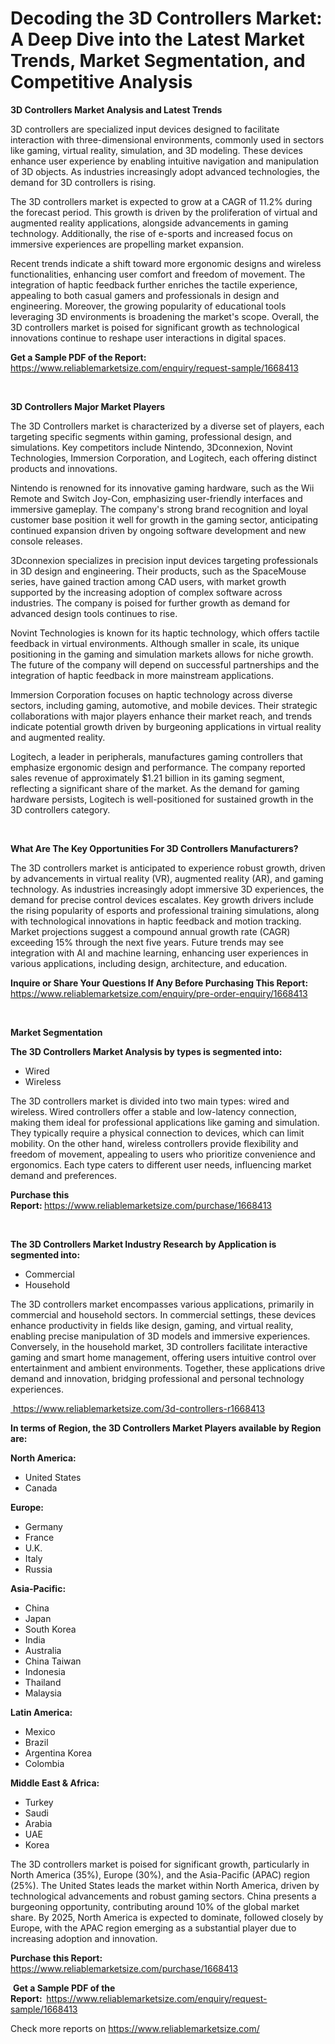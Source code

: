 <p><h1>Decoding the 3D Controllers Market: A Deep Dive into the Latest Market Trends, Market Segmentation, and Competitive Analysis</h1></p><p><strong>3D Controllers Market Analysis and Latest Trends</strong></p>
<p><p>3D controllers are specialized input devices designed to facilitate interaction with three-dimensional environments, commonly used in sectors like gaming, virtual reality, simulation, and 3D modeling. These devices enhance user experience by enabling intuitive navigation and manipulation of 3D objects. As industries increasingly adopt advanced technologies, the demand for 3D controllers is rising.</p><p>The 3D controllers market is expected to grow at a CAGR of 11.2% during the forecast period. This growth is driven by the proliferation of virtual and augmented reality applications, alongside advancements in gaming technology. Additionally, the rise of e-sports and increased focus on immersive experiences are propelling market expansion. </p><p>Recent trends indicate a shift toward more ergonomic designs and wireless functionalities, enhancing user comfort and freedom of movement. The integration of haptic feedback further enriches the tactile experience, appealing to both casual gamers and professionals in design and engineering. Moreover, the growing popularity of educational tools leveraging 3D environments is broadening the market's scope. Overall, the 3D controllers market is poised for significant growth as technological innovations continue to reshape user interactions in digital spaces.</p></p>
<p><strong>Get a Sample PDF of the Report:&nbsp;</strong> <a href="https://www.reliablemarketsize.com/enquiry/request-sample/1668413?utm_campaign=2307&utm_medium=2&utm_source=Github&utm_content=ia&utm_term=06032025&utm_id=3d-controllers">https://www.reliablemarketsize.com/enquiry/request-sample/1668413</a></p>
<p>&nbsp;</p>
<p><strong>3D Controllers Major Market Players</strong></p>
<p><p>The 3D Controllers market is characterized by a diverse set of players, each targeting specific segments within gaming, professional design, and simulations. Key competitors include Nintendo, 3Dconnexion, Novint Technologies, Immersion Corporation, and Logitech, each offering distinct products and innovations. </p><p>Nintendo is renowned for its innovative gaming hardware, such as the Wii Remote and Switch Joy-Con, emphasizing user-friendly interfaces and immersive gameplay. The company's strong brand recognition and loyal customer base position it well for growth in the gaming sector, anticipating continued expansion driven by ongoing software development and new console releases.</p><p>3Dconnexion specializes in precision input devices targeting professionals in 3D design and engineering. Their products, such as the SpaceMouse series, have gained traction among CAD users, with market growth supported by the increasing adoption of complex software across industries. The company is poised for further growth as demand for advanced design tools continues to rise.</p><p>Novint Technologies is known for its haptic technology, which offers tactile feedback in virtual environments. Although smaller in scale, its unique positioning in the gaming and simulation markets allows for niche growth. The future of the company will depend on successful partnerships and the integration of haptic feedback in more mainstream applications.</p><p>Immersion Corporation focuses on haptic technology across diverse sectors, including gaming, automotive, and mobile devices. Their strategic collaborations with major players enhance their market reach, and trends indicate potential growth driven by burgeoning applications in virtual reality and augmented reality.</p><p>Logitech, a leader in peripherals, manufactures gaming controllers that emphasize ergonomic design and performance. The company reported sales revenue of approximately $1.21 billion in its gaming segment, reflecting a significant share of the market. As the demand for gaming hardware persists, Logitech is well-positioned for sustained growth in the 3D controllers category.</p></p>
<p>&nbsp;</p>
<p><strong>What Are The Key Opportunities For 3D Controllers Manufacturers?</strong></p>
<p><p>The 3D controllers market is anticipated to experience robust growth, driven by advancements in virtual reality (VR), augmented reality (AR), and gaming technology. As industries increasingly adopt immersive 3D experiences, the demand for precise control devices escalates. Key growth drivers include the rising popularity of esports and professional training simulations, along with technological innovations in haptic feedback and motion tracking. Market projections suggest a compound annual growth rate (CAGR) exceeding 15% through the next five years. Future trends may see integration with AI and machine learning, enhancing user experiences in various applications, including design, architecture, and education.</p></p>
<p><strong>Inquire or Share Your Questions If Any Before Purchasing This Report:</strong> <a href="https://www.reliablemarketsize.com/enquiry/pre-order-enquiry/1668413?utm_campaign=2307&utm_medium=2&utm_source=Github&utm_content=ia&utm_term=06032025&utm_id=3d-controllers">https://www.reliablemarketsize.com/enquiry/pre-order-enquiry/1668413</a></p>
<p>&nbsp;</p>
<p><strong>Market Segmentation</strong></p>
<p><strong>The 3D Controllers Market Analysis by types is segmented into:</strong></p>
<p><ul><li>Wired</li><li>Wireless</li></ul></p>
<p><p>The 3D controllers market is divided into two main types: wired and wireless. Wired controllers offer a stable and low-latency connection, making them ideal for professional applications like gaming and simulation. They typically require a physical connection to devices, which can limit mobility. On the other hand, wireless controllers provide flexibility and freedom of movement, appealing to users who prioritize convenience and ergonomics. Each type caters to different user needs, influencing market demand and preferences.</p></p>
<p><strong>Purchase this Report:&nbsp;</strong><a href="https://www.reliablemarketsize.com/purchase/1668413?utm_campaign=2307&utm_medium=2&utm_source=Github&utm_content=ia&utm_term=06032025&utm_id=3d-controllers">https://www.reliablemarketsize.com/purchase/1668413</a></p>
<p>&nbsp;</p>
<p><strong>The 3D Controllers Market Industry Research by Application is segmented into:</strong></p>
<p><ul><li>Commercial</li><li>Household</li></ul></p>
<p><p>The 3D controllers market encompasses various applications, primarily in commercial and household sectors. In commercial settings, these devices enhance productivity in fields like design, gaming, and virtual reality, enabling precise manipulation of 3D models and immersive experiences. Conversely, in the household market, 3D controllers facilitate interactive gaming and smart home management, offering users intuitive control over entertainment and ambient environments. Together, these applications drive demand and innovation, bridging professional and personal technology experiences.</p></p>
<p><a href="https://www.reliablemarketsize.com/3d-controllers-r1668413?utm_campaign=2307&utm_medium=2&utm_source=Github&utm_content=ia&utm_term=06032025&utm_id=3d-controllers">&nbsp;https://www.reliablemarketsize.com/3d-controllers-r1668413</a></p>
<p><strong>In terms of Region, the 3D Controllers Market Players available by Region are:</strong></p>
<p>
    <p> <strong> North America: </strong>
        <ul>
            <li>United States</li>
            <li>Canada</li>
        </ul>
        </p> 
    <p> <strong> Europe: </strong>
        <ul>
            <li>Germany</li>
            <li>France</li>
            <li>U.K.</li>
            <li>Italy</li>
            <li>Russia</li>
        </ul>
        </p> 
    <p> <strong> Asia-Pacific: </strong>
        <ul>
            <li>China</li>
            <li>Japan</li>
            <li>South Korea</li>
            <li>India</li>
            <li>Australia</li>
            <li>China Taiwan</li>
            <li>Indonesia</li>
            <li>Thailand</li>
            <li>Malaysia</li>
        </ul>
        </p> 
    <p> <strong> Latin America: </strong>
        <ul>
            <li>Mexico</li>
            <li>Brazil</li>
            <li>Argentina Korea</li>
            <li>Colombia</li>
        </ul>
        </p> 
    <p> <strong> Middle East & Africa: </strong>
        <ul>
            <li>Turkey</li>
            <li>Saudi</li>
            <li>Arabia</li>
            <li>UAE</li>
            <li>Korea</li>
        </ul>
    </p>
    </p>
<p><p>The 3D controllers market is poised for significant growth, particularly in North America (35%), Europe (30%), and the Asia-Pacific (APAC) region (25%). The United States leads the market within North America, driven by technological advancements and robust gaming sectors. China presents a burgeoning opportunity, contributing around 10% of the global market share. By 2025, North America is expected to dominate, followed closely by Europe, with the APAC region emerging as a substantial player due to increasing adoption and innovation.</p></p>
<p><strong>Purchase this Report: </strong><a href="https://www.reliablemarketsize.com/purchase/1668413?utm_campaign=2307&utm_medium=2&utm_source=Github&utm_content=ia&utm_term=06032025&utm_id=3d-controllers">https://www.reliablemarketsize.com/purchase/1668413</a></p>
<p>&nbsp;<strong>Get a Sample PDF of the Report:&nbsp;&nbsp;</strong><a href="https://www.reliablemarketsize.com/enquiry/request-sample/1668413?utm_campaign=2307&utm_medium=2&utm_source=Github&utm_content=ia&utm_term=06032025&utm_id=3d-controllers">https://www.reliablemarketsize.com/enquiry/request-sample/1668413</a></p>
<p><strong></strong></p>
<p>Check more reports on <a href="https://www.reliablemarketsize.com/?utm_campaign=2307&utm_medium=2&utm_source=Github&utm_content=ia&utm_term=06032025&utm_id=3d-controllers">https://www.reliablemarketsize.com/</a></p>